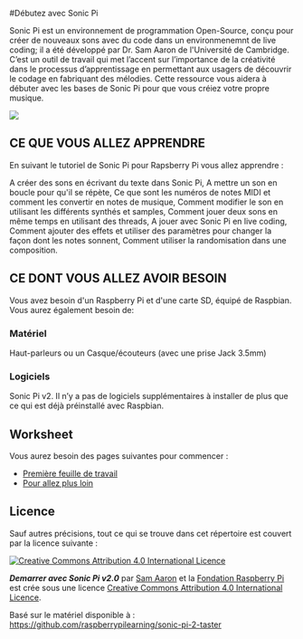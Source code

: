 #Débutez avec Sonic Pi 

Sonic Pi est un environnement de programmation Open-Source, conçu pour créer de nouveaux sons avec du code dans un environmenemnt de live coding; il a été développé par Dr. Sam Aaron de l'Université de Cambridge. C’est un outil de travail qui met l’accent sur l’importance de la créativité dans le processus d’apprentissage en permettant aux usagers de découvrir le codage en fabriquant des mélodies. Cette ressource vous aidera à débuter avec les bases de Sonic Pi pour que vous créiez votre propre musique.

![](cover.png)

## CE QUE VOUS ALLEZ APPRENDRE 

En suivant le tutoriel de Sonic Pi pour Rapsberry Pi vous allez apprendre :

A créer des sons en écrivant du texte dans Sonic Pi,
A mettre un son en boucle pour qu'il se répète,
Ce que sont les numéros de notes MIDI et comment les convertir en notes de musique,
Comment modifier le son en utilisant les différents synthés et samples,
Comment jouer deux sons en même temps en utilisant des threads,
A jouer avec Sonic Pi en live coding,
Comment ajouter des effets et utiliser des paramètres pour changer la façon dont les notes sonnent,
Comment utiliser la randomisation dans une composition.

## CE DONT VOUS ALLEZ AVOIR BESOIN

Vous avez besoin d'un Raspberry Pi et d'une carte SD, équipé de Raspbian. Vous aurez également besoin de: 

### Matériel 

Haut-parleurs ou un Casque/écouteurs (avec une prise Jack 3.5mm)

### Logiciels

Sonic Pi v2.
Il n’y a pas de logiciels supplémentaires à installer de plus que ce qui est déjà préinstallé avec Raspbian.

## Worksheet

Vous aurez besoin des pages suivantes pour commencer :

- [Première feuille de travail](worksheet.md)
- [Pour allez plus loin](worksheet-2.md)

## Licence

Sauf autres précisions, tout ce qui se trouve dans cet répertoire est couvert par la licence suivante :

[![Creative Commons Attribution 4.0 International Licence](http://i.creativecommons.org/l/by-sa/4.0/88x31.png)](http://creativecommons.org/licenses/by-sa/4.0/)

***Demarrer avec Sonic Pi v2.0*** par [Sam Aaron](https://github.com/samaaron) et la [Fondation Raspberry Pi](http://www.raspberrypi.org) est crée sous une licence [Creative Commons Attribution 4.0 International Licence](http://creativecommons.org/licenses/by-sa/4.0/).

Basé sur le matériel disponible à : https://github.com/raspberrypilearning/sonic-pi-2-taster
